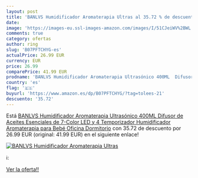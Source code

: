 ```yaml
---
layout: post
title: 'BANLVS Humidificador Aromaterapia Ultras al 35.72 % de descuento'
date: 
image: 'https://images-eu.ssl-images-amazon.com/images/I/51CJeiWV%2BWL._SL200_.jpg'
comments: true
category: ofertas
author: ring
slug: 'B07PFTCHYG-es'
actualPrice: 26.99 EUR
currency: EUR
price: 26.99
comparePrice: 41.99 EUR
prodname: 'BANLVS Humidificador Aromaterapia Ultrasónico 400ML  Difusor de Aceites Esenciales de 7-Color LED y 4 Temporizador  Humidificador Aromaterapia para Bebé Oficina Dormitorio'
country: 'es'
flag: '🇪🇸'
buyurl: 'https://www.amazon.es/dp/B07PFTCHYG/?tag=tolees-21'
descuento: '35.72'
---
```


Está [BANLVS Humidificador Aromaterapia Ultrasónico 400ML  Difusor de Aceites Esenciales de 7-Color LED y 4 Temporizador  Humidificador Aromaterapia para Bebé Oficina Dormitorio](https://www.amazon.es/dp/B07PFTCHYG/?tag=tolees-21) con 35.72 de descuento por 26.99 EUR (original: 41.99 EUR) en el siguiente enlace!

[![BANLVS Humidificador Aromaterapia Ultras](https://images-eu.ssl-images-amazon.com/images/I/51CJeiWV%2BWL._SL200_.jpg)](https://www.amazon.es/dp/B07PFTCHYG/?tag=tolees-21)

ℹ️:


[Ver la oferta!!](https://www.amazon.es/dp/B07PFTCHYG/?tag=tolees-21)
